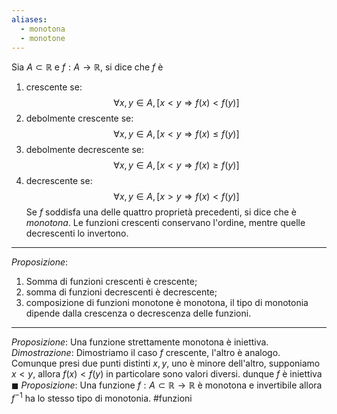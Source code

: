 ```yaml
---
aliases:
  - monotona
  - monotone
---
```

Sia $A\subset\mathbb{R}$ e $f:A\to\mathbb{R}$, si dice che $f$ è 
1. crescente se: $$\forall x,y\in A,\,[x<y\Rightarrow f(x)<f(y)]$$
2. debolmente crescente se: $$\forall x,y\in A,\,[x<y\Rightarrow f(x)\leq f(y)]$$
3. debolmente decrescente se: $$\forall x,y\in A,\,[x<y\Rightarrow f(x)\geq f(y)]$$
4. decrescente se: $$\forall x,y\in A,\,[x>y\Rightarrow f(x)<f(y)]$$
Se $f$ soddisfa una delle quattro proprietà precedenti, si dice che è *monotona*.
Le funzioni crescenti conservano l'ordine, mentre quelle decrescenti lo invertono.

---
*Proposizione*:
1. Somma di funzioni crescenti è crescente;
2. somma di funzioni decrescenti è decrescente;
3. composizione di funzioni monotone è monotona, il tipo di monotonia dipende dalla crescenza o decrescenza delle funzioni.

---
*Proposizione*:
Una funzione strettamente monotona è iniettiva.
*Dimostrazione*:
Dimostriamo il caso $f$ crescente, l'altro è analogo.
Comunque presi due punti distinti $x,y$, uno è minore dell'altro, supponiamo $x<y$, allora $f(x)<f(y)$ in particolare sono valori diversi. dunque $f$ è iniettiva $\blacksquare$ 
*Proposizione*:
Una funzione $f:A\subset\mathbb{R}\to\mathbb{R}$ è monotona e invertibile allora $f^{-1}$ ha lo stesso tipo di monotonia.
#funzioni 

